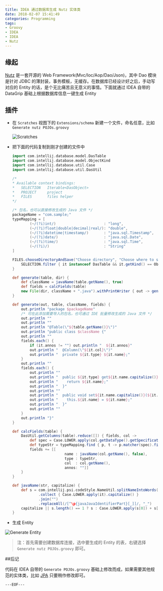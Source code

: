 ```yaml
---
title: IDEA 通过数据库生成 Nutz 实体类
date: 2018-02-07 15:41:49
categories: Programming 
tags:
- Groovy
- IDEA
- IDEA
- Nutz
---
```


## 缘起

[Nutz](https://github.com/nutzam/nutz) 是一套开源的 Web Framework(Mvc/Ioc/Aop/Dao/Json)，其中 Dao 模块是针对 JDBC 的薄封装，事务模板，无缓存。在数据库已经设计好之后，手动写对应的 Entity 的话，是个无比痛苦且无意义的事情。下面就通过 IDEA 自带的 DataGrip 基础上根据数据库信息一键生成 Entity

## 插件

-  在 `Scratches` 视图下的 `Extensions/schema` 新建一个文件，命名任意，比如 `Generate nutz POJOs.groovy`

    ![Scratches](/uploads/Snipaste_2018-02-07_15-53-39.png)

<escape><!-- more --></escape>

- 把下面的代码复制到刚才创建的文件中

    ```groovy
    import com.intellij.database.model.DasTable
    import com.intellij.database.model.ObjectKind
    import com.intellij.database.util.Case
    import com.intellij.database.util.DasUtil

    /*
    * Available context bindings:
    *   SELECTION   Iterable<DasObject>
    *   PROJECT     project
    *   FILES       files helper
    */

    /* 包名，也可以直接修改生成的 Java 文件 */
    packageName = "com.sample;"
    typeMapping = [
            (~/(?i)int/)                      : "long",
            (~/(?i)float|double|decimal|real/): "double",
            (~/(?i)datetime|timestamp/)       : "java.sql.Timestamp",
            (~/(?i)date/)                     : "java.sql.Date",
            (~/(?i)time/)                     : "java.sql.Time",
            (~/(?i)/)                         : "String"
    ]

    FILES.chooseDirectoryAndSave("Choose directory", "Choose where to store generated files") { dir ->
        SELECTION.filter { it instanceof DasTable && it.getKind() == ObjectKind.TABLE }.each { generate(it, dir) }
    }

    def generate(table, dir) {
        def className = javaName(table.getName(), true)
        def fields = calcFields(table)
        new File(dir, className + ".java").withPrintWriter { out -> generate(out, table, className, fields) }
    }

    def generate(out, table, className, fields) {
        out.println "package $packageName"
        /* 可在此添加需要导入的包名，也可通过 IDE 批量修改生成的 Java 文件 */
        out.println ""
        out.println ""
        out.println "@Table(\"${table.getName()}\")"
        out.println "public class $className {"
        out.println ""
        fields.each() {
            if (it.annos != "") out.println "  ${it.annos}"
            out.println "  @Column(\"${it.col}\")"
            out.println "  private ${it.type} ${it.name};"
        }
        out.println ""
        fields.each() {
            out.println ""
            out.println "  public ${it.type} get${it.name.capitalize()}() {"
            out.println "    return ${it.name};"
            out.println "  }"
            out.println ""
            out.println "  public void set${it.name.capitalize()}(${it.type} ${it.name}) {"
            out.println "    this.${it.name} = ${it.name};"
            out.println "  }"
            out.println ""
        }
        out.println "}"
    }

    def calcFields(table) {
        DasUtil.getColumns(table).reduce([]) { fields, col ->
            def spec = Case.LOWER.apply(col.getDataType().getSpecification())
            def typeStr = typeMapping.find { p, t -> p.matcher(spec).find() }.value
            fields += [[
                            name : javaName(col.getName(), false),
                            type : typeStr,
                            col  : col.getName(),
                            annos: ""]]
        }
    }

    def javaName(str, capitalize) {
        def s = com.intellij.psi.codeStyle.NameUtil.splitNameIntoWords(str)
                .collect { Case.LOWER.apply(it).capitalize() }
                .join("")
                .replaceAll(/[^\p{javaJavaIdentifierPart}[_]]/, "_")
        capitalize || s.length() == 1 ? s : Case.LOWER.apply(s[0]) + s[1..-1]
    }

    ```
- 生成 Entity

![Generate Entity](/uploads/Snipaste_2018-02-07_15-53-09.png)

> 注：首先需要创建数据库连接，选中要生成的 Entity 的表，右键选择 `Generate nutz POJOs.groovy` 即可。


##后记

代码在 IDEA 自带的 `Generate POJOs.groovy` 基础上修改而成，如果需要其他规范的实体类，比如 [JPA](http://www.oracle.com/technetwork/java/javaee/tech/persistence-jsp-140049.html) 只要稍作修改即可。

`---EOF---`